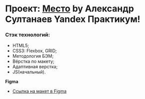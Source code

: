 # Проект: [Место](https://alexander-sultanaev.github.io/mesto/) by Александр Султанаев Yandex Практикум!

### Стэк технологий:

* HTML5;
* CSS3: Flexbox, GRID;
* Методология БЭМ;
* Вёрстка по макету;
* Адаптивная верстка;
* JS(начальный).

**Figma**
* [Ссылка на макет в Figma](https://www.figma.com/file/2cn9N9jSkmxD84oJik7xL7/JavaScript.-Sprint-4?node-id=0%3A1)